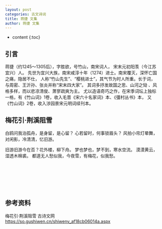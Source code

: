 ```yaml
---
layout: post
categories: 古文诗词
title: 蒋捷 文集
author: 蒋捷 文集
---
```

* content
{:toc}

## 引言

蒋捷（约1245～1305后），字胜欲，号竹山，南宋词人， 宋末元初阳羡（今江苏宜兴）人。
先世为宜兴大族，南宋咸淳十年（1274）进士。南宋覆灭，深怀亡国之痛，隐居不仕，
人称“竹山先生”、“樱桃进士”，其气节为时人所重。长于词，与周密、王沂孙、张炎并称“宋末四大家”。
其词多抒发故国之思、山河之恸 、风格多样，而以悲凉清俊、萧寥疏爽为主。
尤以造语奇巧之作，在宋季词坛上独标一格，有《竹山词》1卷，收入毛晋《宋六十名家词》本、《彊村丛书》本，
又《竹山词》2卷，收入涉园景宋元明词续刊本。

## 梅花引·荆溪阻雪 

白鸥问我泊孤舟，是身留，是心留？
心若留时，何事锁眉头？
风拍小帘灯晕舞，对闲影，冷清清，忆旧游。

旧游旧游今在否？花外楼，柳下舟。
梦也梦也，梦不到，寒水空流。
漠漠黄云，湿透木棉裘。
都道无人愁似我，今夜雪，有梅花，似我愁。




<br/><br/><br/><br/><br/>
## 参考资料

梅花引·荆溪阻雪 古诗文网 <https://so.gushiwen.cn/shiwenv_af18cb06014a.aspx>
